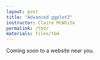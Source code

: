 ```yaml
---
layout: post
title: "Advanced ggplot2"
instructor: Claire McWhite
permalink: /tbd/
materials: files/tbd
---
```


Coming soon to a website near you.
